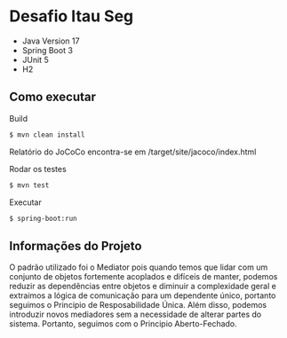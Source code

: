 # Desafio Itau Seg

- Java Version 17
- Spring Boot 3
- JUnit 5
- H2

## Como executar

Build 

```bash
$ mvn clean install
```
Relatório do JoCoCo encontra-se em /target/site/jacoco/index.html

Rodar os testes

```bash
$ mvn test
```

Executar

```bash
$ spring-boot:run
```

## Informações do Projeto

O padrão utilizado foi o Mediator pois quando temos que lidar com um conjunto de objetos fortemente acoplados e difíceis de manter, podemos reduzir as dependências entre objetos e diminuir a complexidade geral e extraimos a lógica de comunicação para um dependente único, portanto seguimos o Principio de Resposabilidade Única. Além disso, podemos introduzir novos mediadores sem a necessidade de alterar partes do sistema. Portanto, seguimos com o Principio Aberto-Fechado.
